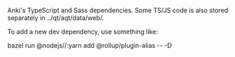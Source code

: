 Anki's TypeScript and Sass dependencies. Some TS/JS code is also
stored separately in ../qt/aqt/data/web/.

To add a new dev dependency, use something like:

bazel run @nodejs//:yarn add @rollup/plugin-alias -- -D
